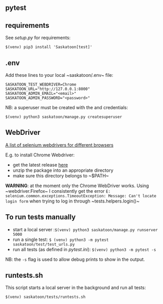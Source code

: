 
## pytest 

## requirements

See *setup.py* for requirements:
```
$(venv) pip3 install 'Saskatoon[test]'
```

## .env

Add these lines to your local ~saskatoon/.env~ file:
```
SASKATOON_TEST_WEBDRIVER=Chrome
SASKATOON_URL="http://127.0.0.1:8000"
SASKATOON_ADMIN_EMAIL="<email>"
SASKATOON_ADMIN_PASSWORD="<password>"
```

NB: a superuser must be created with the *<email>* and *<password>* credentials:
```
$(venv) python3 saskatoon/manage.py createsuperuser
```

## WebDriver

[A list of selenium webdrivers for different browsers](https://www.selenium.dev/documentation/en/webdriver/driver_requirements/#quick-reference)

E.g. to install Chrome Webdriver:
- get the latest release [here](https://chromedriver.storage.googleapis.com/index.html)
- unzip the package into an appropriate directory
- make sure this directory belongs to ~$PATH~

**WARNING**: at the moment only the Chrome WebDriver works. Using ~webdriver.Firefox~ I consistently get the error `E: selenium.common.exceptions.TimeoutException: Message: Can't locate login form` when trying to log in through ~tests.helpers.login()~


## To run tests manually

- start a local server :`$(venv) python3 saskatoon/manage.py runserver 5000`
- run a single test: `$ (venv) python3 -m pytest saskatoon/test/test_urls.py`
- run all tests (as defined in *pytest.ini*): `$(venv) python3 -m pytest -s`

NB: the `-s` flag is used to allow debug prints to show in the output.

## runtests.sh

This script starts a local server in the background and run all tests:
```
$(venv) saskatoon/tests/runtests.sh
```
